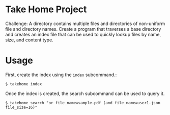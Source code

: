 # Take Home Project

Challenge: A directory contains multiple files and directories of non-uniform file and directory names. Create a program that traverses a base directory and creates an index file that can be used to quickly lookup files by name, size, and content type.

# Usage

First, create the index using the `index` subcommand.:

    $ takehome index

Once the index is created, the search subcommand can be used to query it.

    $ takehome search "or file_name=sample.pdf (and file_name=user1.json file_size=16)"
